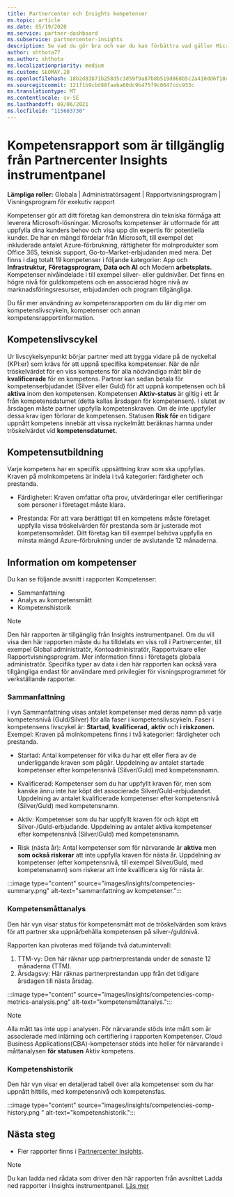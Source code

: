 ```yaml
---
title: Partnercenter och Insights kompetenser
ms.topic: article
ms.date: 05/19/2020
ms.service: partner-dashboard
ms.subservice: partnercenter-insights
description: Se vad du gör bra och var du kan förbättra vad gäller Microsoft-kompetenser, kompetensnivåer och erbjudanden som hjälper dig att leverera Microsoft-lösningar.
author: shthota77
ms.author: shthota
ms.localizationpriority: medium
ms.custom: SEOMAY.20
ms.openlocfilehash: 18b2d83b71b258d5c3d59f9a87b8b519d868b5c2a410dd6f18cde643b7531f98
ms.sourcegitcommit: 121f1b9cbd88faeba60dc9b475f9c0647cdc933c
ms.translationtype: MT
ms.contentlocale: sv-SE
ms.lasthandoff: 08/06/2021
ms.locfileid: "115683730"
---
```

# <a name="competencies-report-available-from-the-partner-center-insights-dashboard"></a>Kompetensrapport som är tillgänglig från Partnercenter Insights instrumentpanel

**Lämpliga roller:** Globala | Administratörsagent | Rapportvisningsprogram | Visningsprogram för exekutiv rapport

Kompetenser gör att ditt företag kan demonstrera din tekniska förmåga att leverera Microsoft-lösningar. Microsofts kompetenser är utformade för att uppfylla dina kunders behov och visa upp din expertis för potentiella kunder. De har en mängd fördelar från Microsoft, till exempel det inkluderade antalet Azure-förbrukning, rättigheter för molnprodukter som Office 365, teknisk support, Go-to-Market-erbjudanden med mera. Det finns i dag totalt 19 kompetenser i följande kategorier: App och **Infrastruktur,** **Företagsprogram,** **Data och AI** och Modern **arbetsplats.** Kompetenser nivåindelade i till exempel silver- eller guldnivåer. Det finns en högre nivå för guldkompetens och en associerad högre nivå av marknadsföringsresurser, erbjudanden och program tillgängliga.  

Du får mer användning av kompetensrapporten om du lär dig mer om kompetenslivscykeln, kompetenser och annan kompetensrapportinformation.

## <a name="competency-life-cycle"></a>Kompetenslivscykel

Ur livscykelsynpunkt börjar partner med att bygga vidare på de nyckeltal (KPI:er) som krävs för att uppnå specifika kompetenser. När de når tröskelvärdet för en viss kompetens för alla nödvändiga mått blir de **kvalificerade** för en kompetens. Partner kan sedan betala för kompetenserbjudandet (Silver eller Guld) för att uppnå kompetensen och bli **aktiva** inom den kompetensen. Kompetensen **Aktiv-status** är giltig i ett år från kompetensdatumet (detta kallas  årsdagen för kompetensen). I slutet av årsdagen måste partner uppfylla kompetenskraven. Om de inte uppfyller dessa krav igen förlorar de kompetensen. Statusen **Risk för** en tidigare uppnått kompetens innebär att vissa nyckelmått beräknas hamna under tröskelvärdet vid **kompetensdatumet.**

## <a name="competency-attainment"></a>Kompetensutbildning

Varje kompetens har en specifik uppsättning krav som ska uppfyllas. Kraven på molnkompetens är indela i två kategorier: färdigheter och prestanda.

- Färdigheter: Kraven omfattar ofta prov, utvärderingar eller certifieringar som personer i företaget måste klara.

- Prestanda: För att vara berättigat till en kompetens måste företaget uppfylla vissa tröskelvärden för prestanda som är justerade mot kompetensområdet. Ditt företag kan till exempel behöva uppfylla en minsta mängd Azure-förbrukning under de avslutande 12 månaderna.

## <a name="competencies-report-details"></a>Information om kompetenser

Du kan se följande avsnitt i rapporten Kompetenser:

- Sammanfattning
- Analys av kompetensmått
- Kompetenshistorik

 > [!NOTE]
 > Den här rapporten är tillgänglig från Insights instrumentpanel. Om du vill visa den här rapporten måste du ha tilldelats en viss roll i Partnercenter, till exempel Global administratör, Kontoadministratör, Rapportvisare eller Rapportvisningsprogram. Mer information finns i företagets globala administratör. Specifika typer av data i den här rapporten kan också vara tillgängliga endast för användare med privilegier för visningsprogrammet för verkställande rapporter.

### <a name="summary"></a>Sammanfattning

I vyn Sammanfattning visas antalet kompetenser med deras namn på varje kompetensnivå (Guld/Silver) för alla faser i kompetenslivscykeln. Faser i kompetensens livscykel är: **Startad**, **kvalificerad,** **aktiv** och **i riskzonen.** Exempel: Kraven på molnkompetens finns i två kategorier: färdigheter och prestanda.

- Startad: Antal kompetenser för vilka du har ett eller flera av de underliggande kraven som pågår.
Uppdelning av antalet startade kompetenser efter kompetensnivå (Silver/Guld) med kompetensnamn.

- Kvalificerad: Kompetenser som du har uppfyllt kraven för, men som kanske ännu inte har köpt det associerade Silver/Guld-erbjudandet. Uppdelning av antalet kvalificerade kompetenser efter kompetensnivå (Silver/Guld) med kompetensnamn.

- Aktiv: Kompetenser som du har uppfyllt kraven för och köpt ett Silver-/Guld-erbjudande. Uppdelning av antalet aktiva kompetenser efter kompetensnivå (Silver/Guld) med kompetensnamn.

- Risk (nästa år): Antal kompetenser som för närvarande är **aktiva** men **som också riskerar** att inte uppfylla kraven för nästa år.
Uppdelning av kompetenser (efter kompetensnivå, till exempel Silver/Guld, med kompetensnamn) som riskerar att inte kvalificera sig för nästa år.

:::image type="content" source="images/insights/competencies-summary.png" alt-text="sammanfattning av kompetenser.":::

### <a name="competency-metric-analysis"></a>Kompetensmåttanalys

Den här vyn visar status för kompetensmått mot de tröskelvärden som krävs för att partner ska uppnå/behålla kompetensen på silver-/guldnivå. 

Rapporten kan pivoteras med följande två datumintervall:

1. TTM-vy: Den här räknar upp partnerprestanda under de senaste 12 månaderna (TTM).
2. Årsdagsvy: Här räknas partnerprestandan upp från det tidigare årsdagen till nästa årsdag.

:::image type="content" source="images/insights/competencies-comp-metrics-analysis.png" alt-text="kompetensmåttanalys.":::

> [!NOTE]
 > Alla mått tas inte upp i analysen. För närvarande stöds inte mått som är associerade med inlärning och certifiering i rapporten Kompetenser. Cloud Business Applications(CBA)-kompetenser stöds inte heller för närvarande i måttanalysen **för statusen** Aktiv kompetens.

### <a name="competency-history"></a>Kompetenshistorik

Den här vyn visar en detaljerad tabell över alla kompetenser som du har uppnått hittills, med kompetensnivå och kompetensfas.

:::image type="content" source="images/insights/competencies-comp-history.png " alt-text="kompetenshistorik.":::

## <a name="next-steps"></a>Nästa steg

- Fler rapporter finns i [Partnercenter Insights](partner-center-insights.md).

>[!NOTE] 
> Du kan ladda ned rådata som driver den här rapporten från avsnittet Ladda ned rapporter i Insights instrumentpanel. [Läs mer](insights-download-reports.md) 
